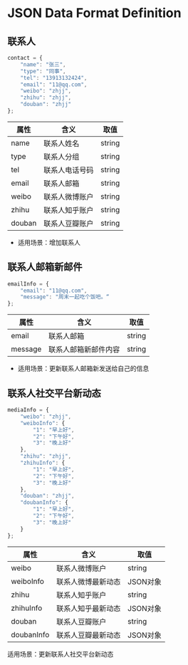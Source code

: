 # JSON Data Format Definition

## 联系人

```javascript
contact = {
    "name": "张三",
    "type": "同事",
    "tel": "13913132424",
    "email": "11@qq.com",
    "weibo": "zhjj",
    "zhihu": "zhjj",
    "douban": "zhjj"
};
```

| 属性   | 含义           | 取值   |
| ------ | -------------- | ------ |
| name   | 联系人姓名     | string |
| type   | 联系人分组     | string |
| tel    | 联系人电话号码 | string |
| email  | 联系人邮箱     | string |
| weibo  | 联系人微博账户 | string |
| zhihu  | 联系人知乎账户 | string |
| douban | 联系人豆瓣账户 | string |

* 适用场景：增加联系人



## 联系人邮箱新邮件

``` javascript
emailInfo = {
    "email": "11@qq.com",
    "message": "周末一起吃个饭吧。“
};
```

| 属性    | 含义                 | 取值   |
| ------- | -------------------- | ------ |
| email   | 联系人邮箱           | string |
| message | 联系人邮箱新邮件内容 | string |

* 适用场景：更新联系人邮箱新发送给自己的信息



## 联系人社交平台新动态

``` javascript
mediaInfo = {
    "weibo": "zhjj",
    "weiboInfo": {
        "1": "早上好",
        "2": "下午好",
        "3": "晚上好"
    },
    "zhihu": "zhjj",
    "zhihuInfo": {
        "1": "早上好",
        "2": "下午好",
        "3": "晚上好"
    },
    "douban": "zhjj",
    "doubanInfo": {
        "1": "早上好",
        "2": "下午好",
        "3": "晚上好"
    }
};
```

| 属性       | 含义               | 取值     |
| ---------- | ------------------ | -------- |
| weibo      | 联系人微博账户     | string   |
| weiboInfo  | 联系人微博最新动态 | JSON对象 |
| zhihu      | 联系人知乎账户     | string   |
| zhihuInfo  | 联系人知乎最新动态 | JSON对象 |
| douban     | 联系人豆瓣账户     | string   |
| doubanInfo | 联系人豆瓣最新动态 | JSON对象 |

适用场景：更新联系人社交平台新动态